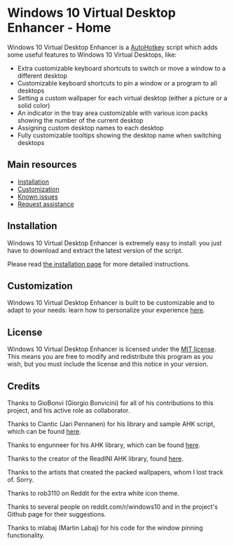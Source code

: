 # Windows 10 Virtual Desktop Enhancer - Home

Windows 10 Virtual Desktop Enhancer is a [AutoHotkey](https://autohotkey.com/) script which adds some useful features to Windows 10 Virtual Desktops, like:

- Extra customizable keyboard shortcuts to switch or move a window to a different desktop
- Customizable keyboard shortcuts to pin a window or a program to all desktops
- Setting a custom wallpaper for each virtual desktop (either a picture or a solid color)
- An indicator in the tray area customizable with various icon packs showing the number of the current desktop
- Assigning custom desktop names to each desktop
- Fully customizable tooltips showing the desktop name when switching desktops

## Main resources

- [Installation](docs/installation.md)
- [Customization](docs/settings.md)
- [Known issues](docs/known-issues.md)
- [Request assistance](docs/issue-page.md)

## Installation

Windows 10 Virtual Desktop Enhancer is extremely easy to install: you just have to download and extract the latest version of the script.

Please read [the installation page](docs/installation.md) for more detailed instructions.

## Customization

Windows 10 Virtual Desktop Enhancer is built to be customizable and to adapt to your needs: learn how to personalize your experience [here](docs/settings.md).

## License

Windows 10 Virtual Desktop Enhancer is licensed under the [MIT license](https://github.com/sdias/win-10-virtual-desktop-enhancer/blob/master/LICENSE).  
This means you are free to modify and redistribute this program as you wish, but you must include the license and this notice in your version.

## Credits

Thanks to GioBonvi (Giorgio Bonvicini) for all of his contributions to this project, and his active role as collaborator.

Thanks to Ciantic (Jari Pennanen) for his library and sample AHK script, which can be found [here](https://github.com/Ciantic/VirtualDesktopAccessor).

Thanks to engunneer for his AHK library, which can be found [here](http://www.autohotkey.com/board/topic/21510-toaster-popups/#entry140824).

Thanks to the creator of the ReadINI AHK library, found [here](https://autohotkey.com/board/topic/33506-read-ini-file-in-one-go/).

Thanks to the artists that created the packed wallpapers, whom I lost track of. Sorry.

Thanks to rob3110 on Reddit for the extra white icon theme.

Thanks to several people on reddit.com/r/windows10 and in the project's Github page for their suggestions.

Thanks to mlabaj (Martin Labaj) for his code for the window pinning functionality.

